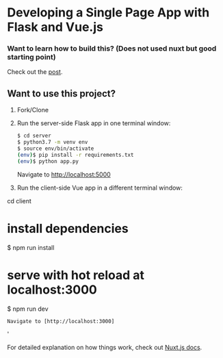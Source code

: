 # Developing a Single Page App with Flask and Vue.js

### Want to learn how to build this? (Does not used nuxt but good starting point)

Check out the [post](https://testdriven.io/developing-a-single-page-app-with-flask-and-vuejs).

## Want to use this project?

1. Fork/Clone

1. Run the server-side Flask app in one terminal window:

    ```sh
    $ cd server
    $ python3.7 -m venv env
    $ source env/bin/activate
    (env)$ pip install -r requirements.txt
    (env)$ python app.py
    ```

    Navigate to [http://localhost:5000](http://localhost:5000)

1. Run the client-side Vue app in a different terminal window:

cd client
# install dependencies
$ npm run install

# serve with hot reload at localhost:3000
$ npm run dev


    Navigate to [http://localhost:3000]
'

For detailed explanation on how things work, check out [Nuxt.js docs](https://nuxtjs.org).
